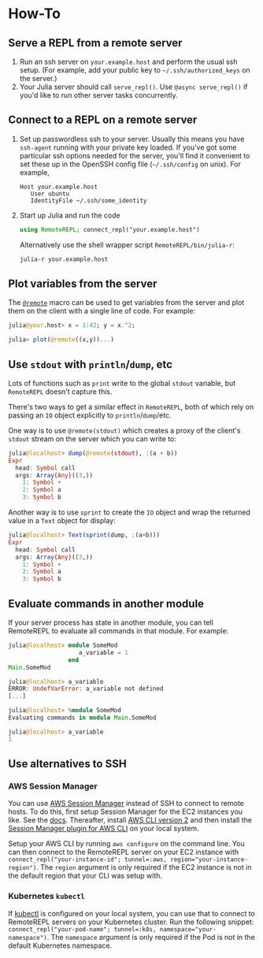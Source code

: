# How-To

## Serve a REPL from a remote server

1. Run an ssh server on `your.example.host` and perform the usual ssh setup.
   (For example, add your public key to `~/.ssh/authorized_keys` on the server.)
2. Your Julia server should call `serve_repl()`. Use `@async serve_repl()` if
   you'd like to run other server tasks concurrently.

## Connect to a REPL on a remote server

1. Set up passwordless ssh to your server. Usually this means you have
   `ssh-agent` running with your private key loaded. If you've got some
   particular ssh options needed for the server, you'll find it convenient to
   set these up in the OpenSSH config file (`~/.ssh/config` on unix). For
   example,
   ```ssh-config
   Host your.example.host
      User ubuntu
      IdentityFile ~/.ssh/some_identity
   ```
2. Start up Julia and run the code
   ```julia
   using RemoteREPL; connect_repl("your.example.host")
   ```
   Alternatively use the shell wrapper script `RemoteREPL/bin/julia-r`:
   ```bash
   julia-r your.example.host
   ```


## Plot variables from the server

The [`@remote`](@ref) macro can be used to get variables from the server and
plot them on the client with a single line of code. For example:

```julia
julia@your.host> x = 1:42; y = x.^2;

julia> plot(@remote((x,y))...)
```

## Use `stdout` with `println`/`dump`, etc

Lots of functions such as `print` write to the global `stdout` variable, but
`RemoteREPL` doesn't capture this.

There's two ways to get a similar effect in `RemoteREPL`, both of which rely on
passing an `IO` object explicitly to `println`/`dump`/etc.

One way is to use `@remote(stdout)` which creates a proxy of the client's
`stdout` stream on the server which you can write to:

```julia
julia@localhost> dump(@remote(stdout), :(a + b))
Expr
  head: Symbol call
  args: Array{Any}((3,))
    1: Symbol +
    2: Symbol a
    3: Symbol b
```

Another way is to use `sprint` to create the `IO` object and wrap the returned
value in a `Text` object for display:

```julia
julia@localhost> Text(sprint(dump, :(a+b)))
Expr
  head: Symbol call
  args: Array{Any}((3,))
    1: Symbol +
    2: Symbol a
    3: Symbol b
```

## Evaluate commands in another module

If your server process has state in another module, you can tell RemoteREPL to
evaluate all commands in that module. For example:

```julia
julia@localhost> module SomeMod
                    a_variable = 1
                 end
Main.SomeMod

julia@localhost> a_variable
ERROR: UndefVarError: a_variable not defined
[...]

julia@localhost> %module SomeMod
Evaluating commands in module Main.SomeMod

julia@localhost> a_variable
1
```

## Use alternatives to SSH

### AWS Session Manager

You can use [AWS Session Manager](https://docs.aws.amazon.com/systems-manager/latest/userguide/session-manager.html) instead of SSH to connect to remote hosts. To do this, first setup Session Manager for the EC2 instances you like. See the [docs](https://docs.aws.amazon.com/systems-manager/latest/userguide/session-manager-getting-started.html). Thereafter, install [AWS CLI version 2](https://docs.aws.amazon.com/cli/latest/userguide/install-cliv2.html) and then install the [Session Manager plugin for AWS CLI](https://docs.aws.amazon.com/systems-manager/latest/userguide/session-manager-working-with-install-plugin.html) on your local system.

Setup your AWS CLI by running `aws configure` on the command line. You can then connect to the RemoteREPL server on your EC2 instance with `connect_repl("your-instance-id"; tunnel=:aws, region="your-instance-region")`. The `region` argument is only required if the EC2 instance is not in the default region that your CLI was setup with.

### Kubernetes `kubectl`

If [kubectl](https://kubernetes.io/docs/reference/kubectl/overview/) is configured on your local system, you can use that to connect to RemoteREPL servers on your Kubernetes cluster. Run the following snippet: `connect_repl("your-pod-name"; tunnel=:k8s, namespace="your-namespace")`. The `namespace` argument is only required if the Pod is not in the default Kubernetes namespace.

